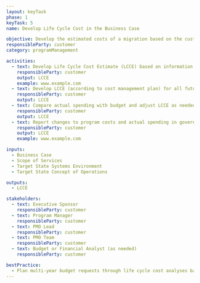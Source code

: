 ```yaml
---
layout: keyTask
phase: 1
keyTask: 5
name: Develop Life Cycle Cost in the Business Case

objective: Develop the estimated costs of a migration based on the customer Scope of Services requirements to manage and plan budgetary needs.
responsibleParty: customer
category: programManagement

activities:
  - text: Develop Life Cycle Cost Estimate (LCCE) based on information gained in Phase 1 (e.g., requirements gathering, procurement decisions, risk mitigation, scope of services) and reasonableness and affordability
    responsibleParty: customer
    output: LCCE
    example: www.example.com
  - text: Develop LCCE (according to cost management plan) for all future phases
    responsibleParty: customer
    output: LCCE
  - text: Compare actual spending with budget and adjust LCCE as needed
    responsibleParty: customer
    output: LCCE
  - text: Report changes to program costs and actual spending in governance meetings and Status Reports/Dashboards
    responsibleParty: customer
    output: LCCE
    example: www.example.com

inputs:
  - Business Case
  - Scope of Services
  - Target State Systems Environment
  - Target State Concept of Operations

outputs:
  - LCCE

stakeholders:
  - text: Executive Sponsor
    responsibleParty: customer
  - text: Program Manager
    responsibleParty: customer
  - text: PMO Lead
    responsibleParty: customer
  - text: PMO Team
    responsibleParty: customer
  - text: Budget or Financial Analyst (as needed)
    responsibleParty: customer

bestPractice:
  - Plan multi-year budget requests through life cycle cost analyses based on expected scope and operational impacts of releases
---
```


